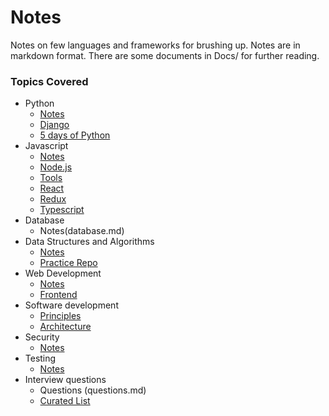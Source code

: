 # Notes
Notes on few languages and frameworks for brushing up. Notes are in markdown format.
There are some documents in Docs/ for further reading.

### Topics Covered
* Python
  * [Notes](python.md)
  * [Django](django.md)
  * [5 days of Python](https://github.com/Kailash-Sankar/learning_python)
* Javascript
  * [Notes](javascript.md)
  * [Node.js](nodejs.md)
  * [Tools](tools.md)
  * [React](react.md)
  * [Redux](redux.md)
  * [Typescript](typescript.md)
* Database
  * Notes(database.md)
* Data Structures and Algorithms
  * [Notes](data_structures.md)
  * [Practice Repo](https://github.com/Kailash-Sankar/dsa)
* Web Development
  * [Notes](web.md)
  * [Frontend](frontend.md)
* Software development
  * [Principles](principles.md)
  * [Architecture](architecture.md)
* Security
  * [Notes](security.md)
* Testing
  * [Notes](testing.md)
* Interview questions
  * Questions (questions.md)
  * [Curated List](https://github.com/MaximAbramchuck/awesome-interview-questions)


